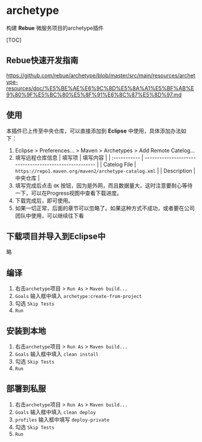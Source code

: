 # archetype

构建 **Rebue** 微服务项目的archetype插件

[TOC]

## Rebue快速开发指南

<https://github.com/rebue/archetype/blob/master/src/main/resources/archetype-resources/doc/%E5%BE%AE%E6%9C%8D%E5%8A%A1%E5%BF%AB%E9%80%9F%E5%BC%80%E5%8F%91%E6%8C%87%E5%8D%97.md>

## 使用

本插件已上传至中央仓库，可以直接添加到 **Eclipse** 中使用，具体添加办法如下：

1. Eclipse > Preferences... > Maven > Archetypes > Add Remote Catelog...
2. 填写远程仓库信息
   | 填写项       | 填写内容                                               |
   | :----------- | ------------------------------------------------------ |
   | Catelog File | `https://repo1.maven.org/maven2/archetype-catalog.xml` |
   | Description  | 中央仓库                                               |
3. 填写完成后点击 `OK` 按钮，因为是外网，而且数据量大，这时注意要耐心等待一下，可以在Progress视图中查看下载进度。
4. 下载完成后，即可使用。
5. 如果一切正常，后面的章节可以忽略了。如果这种方式不成功，或者要在公司团队中使用，可以继续往下看

## 下载项目并导入到Eclipse中

略

## 编译

1. 右击`archetype`项目 > `Run As` > `Maven build...`
2. `Goals` 输入框中填入 `archetype:create-from-project`
3. 勾选 `Skip Tests`
4. `Run`

## 安装到本地

1. 右击`archetype`项目 > `Run As` > `Maven build...`
2. `Goals` 输入框中填入 `clean install`
3. 勾选 `Skip Tests`
4. `Run`

## 部署到私服

1. 右击`archetype`项目 > `Run As` > `Maven build...`
2. `Goals` 输入框中填入 `clean deploy`
3. `profiles` 输入框中填写 `deploy-private`
4. 勾选 `Skip Tests`
5. `Run`